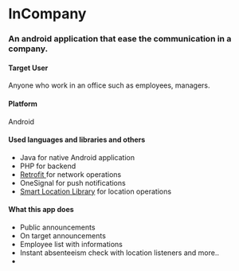 # InCompany

<h3> An android application that ease the communication in a company. </h3>

<h4> Target User </h4>

<p> Anyone who work in an office such as employees, managers. </p>

<h4> Platform </h4>

<p> Android </p>

<h4> Used languages and libraries and others </h4>

<ul>
  <li> Java for native Android application </li>
  <li> PHP for backend </li>
  <li> <a href="https://github.com/square/retrofit">Retrofit </a> for network operations</li> 
  <li> OneSignal for push notifications </li>
  <li> <a href="https://github.com/mrmans0n/smart-location-lib"> Smart Location Library</a> for location operations </li>
</ul>

<h4> What this app does </h4>
<ul>
  <li> Public announcements </li>
  <li> On target announcements </li>
  <li> Employee list with informations </li>
  <li> Instant absenteeism check with location listeners and more..<li>
  </ul>

